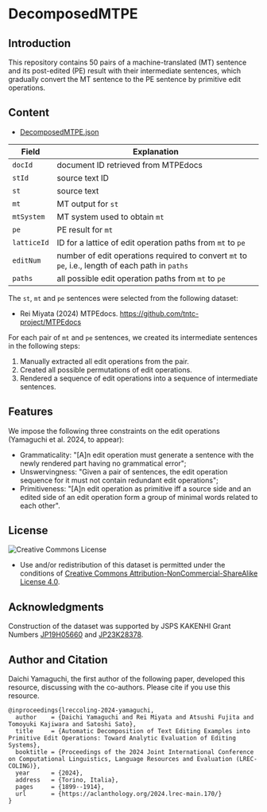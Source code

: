 # DecomposedMTPE

## Introduction

This repository contains 50 pairs of a machine-translated (MT) sentence and its post-edited (PE) result with their intermediate sentences, which gradually convert the MT sentence to the PE sentence by primitive edit operations.

## Content

- [DecomposedMTPE.json](/DecomposedMTPE.json)

| Field | Explanation |
| ---- | ---- |
| `docId` | document ID retrieved from MTPEdocs | 
| `stId` | source text ID |
| `st` | source text |
| `mt` | MT output for `st` |
| `mtSystem` | MT system used to obtain `mt` |
| `pe` | PE result for `mt` |
| `latticeId` | ID for a lattice of edit operation paths from `mt` to `pe` |
| `editNum` | number of edit operations required to convert `mt` to `pe`, i.e., length of each path in `paths` |
| `paths` | all possible edit operation paths from `mt` to `pe` |


The `st`, `mt` and `pe` sentences were selected from the following dataset:

- Rei Miyata (2024) MTPEdocs. https://github.com/tntc-project/MTPEdocs

For each pair of `mt` and `pe` sentences, we created its intermediate sentences in the following steps:

1. Manually extracted all edit operations from the pair.
2. Created all possible permutations of edit operations.
3. Rendered a sequence of edit operations into a sequence of intermediate sentences.


## Features

We impose the following three constraints on the edit operations (Yamaguchi et al. 2024, to appear):

- Grammaticality: "[A]n edit operation must generate a sentence with the newly rendered part having no grammatical error";
- Unswervingness: "Given a pair of sentences, the edit operation sequence for it must not contain redundant edit operations";
- Primitiveness: "[A]n edit operation as primitive iff a source side and an edited side of an edit operation form a group of minimal words related to each other".

## License

![Creative Commons License](https://i.creativecommons.org/l/by-nc-sa/4.0/88x31.png)

* Use and/or redistribution of this dataset is permitted under the conditions of [Creative Commons Attribution-NonCommercial-ShareAlike License 4.0](https://creativecommons.org/licenses/by-nc-sa/4.0/).

## Acknowledgments

Construction of the dataset was supported by JSPS KAKENHI Grant Numbers [JP19H05660](https://kaken.nii.ac.jp/en/grant/KAKENHI-PROJECT-19H05660/) and [JP23K28378](https://kaken.nii.ac.jp/en/grant/KAKENHI-PROJECT-23K28378/).

## Author and Citation

Daichi Yamaguchi, the first author of the following paper, developed this resource, discussing with the co-authors. Please cite if you use this resource.

```
@inproceedings{lreccoling-2024-yamaguchi,
  author    = {Daichi Yamaguchi and Rei Miyata and Atsushi Fujita and Tomoyuki Kajiwara and Satoshi Sato},
  title     = {Automatic Decomposition of Text Editing Examples into Primitive Edit Operations: Toward Analytic Evaluation of Editing Systems},
  booktitle = {Proceedings of the 2024 Joint International Conference on Computational Linguistics, Language Resources and Evaluation (LREC-COLING)},
  year      = {2024},
  address   = {Torino, Italia},
  pages     = {1899--1914},
  url       = {https://aclanthology.org/2024.lrec-main.170/}
}
```

